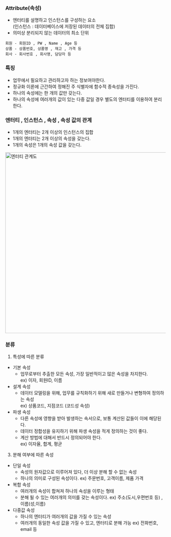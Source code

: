 ### Attribute(속성)
- 엔터티를 설명하고 인스턴스를 구성하는 요소  
  (인스턴스 : 데이터베이스에 저장된 데이터의 전체 집합)
- 의미상 분리되지 않는 데이터의 최소 단위
```
회원 - 회원ID , PW , Name , Age 등
상품 - 상품번호, 상품명 , 재고 , 가격 등
회사 - 회사번호 , 회사명, 담당자 등
```
### 특징
- 업무에서 필요하고 관리하고자 하는 정보여야한다.
- 정규화 이론에 근간하여 정해진 주 식별자에 함수적 종속성을 가진다.
- 하나의 속성에는 한 개의 값만 갖는다.
- 하나의 속성에 여러개의 값이 있는 다중 값일 경우 별도의 엔터티를 이용하여 분리한다.

### 엔터티 , 인스턴스 , 속성 , 속성 값의 관계
- 1개의 엔터티는 2개 이상의 인스턴스의 집합
- 1개의 엔터티는 2개 이상의 속성을 갖는다.
- 1개의 속성은 1개의 속성 값을 갖는다.
<img width="568" alt="엔터티 관계도" src="https://github.com/user-attachments/assets/9643e543-652f-4596-956d-c9979ada50db">

### 분류
1. 특성에 따른 분류
- 기본 속성
  - 업무로부터 추출한 모든 속성, 가장 일반적이고 많은 속성을 차지한다.    
    ex) 이자, 회원ID, 이름 
- 설계 속성 
  - 데이터 모델링을 위해, 업무를 규칙화하기 위해 새로 만들거나 변형하여 정의하는 속성  
    ex) 상품코드, 지점코드 (코드성 속성)
- 파생 속성
  - 다른 속성에 영향을 받아 발생하는 속서으로, 보통 계산된 값들이 이에 해당된다.
  - 데이터 정합성을 유지하기 위해 파생 속성을 적게 정의하는 것이 좋다.  
  - 계산 방법에 대해서 반드시 정의되어야 한다.  
    ex) 이자율, 합계, 평균

3. 분해 여부에 따른 속성
- 단일 속성
  - 속성의 원자값으로 이루어져 있다, 더 이상 분해 할 수 없는 속성  
  - 하나의 의미로 구성된 속성이다.
     ex) 주문번호, 고객이름, 제품 가격
- 복합 속성
  - 여러개의 속성이 합쳐져 하나의 속성을 이루는 형태  
  - 분해 될 수 있는 여러개의 의미를 갖는 속성이다.
     ex) 주소(도시,우편번호 등) , 이름(성,이름)
- 다중값 속성
  - 하나의 엔터티가 여러개의 값을 가질 수 있는 속성  
  - 여러개의 동일한 속성 값을 가질 수 있고, 엔터티로 분해 가능
     ex) 전화번호, email 등
   
               
     
